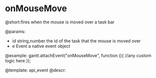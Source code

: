 onMouseMove
=============

@short:fires when the mouse is moved over a task bar

	

@params:
- id		string,number		the id of the task that the mouse is moved over
- e			Event				a native event object


@example:
gantt.attachEvent("onMouseMove", function (){
    //any custom logic here
});

@template:	api_event
@descr:

